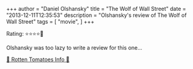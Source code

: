 +++
author = "Daniel Olshansky"
title = "The Wolf of Wall Street"
date = "2013-12-11T12:35:53"
description = "Olshansky's review of The Wolf of Wall Street"
tags = [
    "movie",
]
+++

Rating: ⭐⭐⭐⭐🌟

Olshansky was too lazy to write a review for this one...

[🍅 Rotten Tomatoes Info 🍅](https://www.rottentomatoes.com//m/the_wolf_of_wall_street_2013)